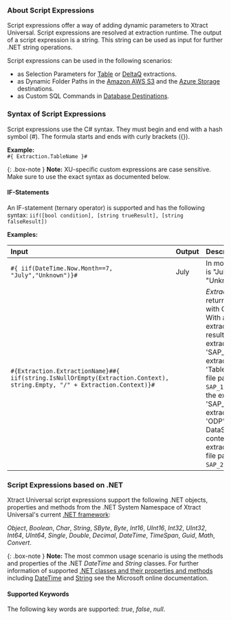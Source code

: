 ### About Script Expressions

Script expressions offer a way of adding dynamic parameters to Xtract Universal. 
Script expressions are resolved at extraction runtime.
The output of a script expression is a string. 
This string can be used as input for further .NET string operations.

Script expressions can be used in the following scenarios:
- as Selection Parameters for [Table](../table/where-clause#script-expressions) or [DeltaQ](datasource-deltaq/datasource-parameters#script-expressions) extractions.
- as Dynamic Folder Paths in the [Amazon AWS S3](../destinations/amazon-aws-s3#folder) and the [Azure Storage](../destinations/azure-storage#folder) destinations.
- as Custom SQL Commands in [Database Destinations](../destinations#databases--data-warehouses).

### Syntax of Script Expressions

Script expressions use the C# syntax. They must begin and end with a hash symbol (#). The formula starts and ends with curly brackets ({}).<br>

**Example:** <br>
```#{ Extraction.TableName }# ```

{: .box-note }
**Note:** XU-specific custom expressions are case sensitive. 
Make sure to use the exact syntax as documented below.

#### IF-Statements 

An IF-statement (ternary operator) is supported and has the following syntax: ```iif([bool condition], [string trueResult], [string falseResult])``` 

**Examples:** 

| Input                                                   | Output   | Description|
|:--------------------------------------------------------|:---------|:-------|
|```#{ iif(DateTime.Now.Month==7, "July","Unknown")}# ```| July     | In month 7 the output is "July", all else is "Unknown". |
|```#{Extraction.ExtractionName}##{ iif(string.IsNullOrEmpty(Extraction.Context), string.Empty, "/" + Extraction.Context)}#```|| *Extraction.Context* returns a result only with ODP extractions. With all other extraction types the result is empty. If the extraction name is 'SAP_1' and the extraction type is 'Table', the resulting file path would be ```SAP_1/[filename]```. If the extraction name is 'SAP_2' and the extraction type is 'ODP' and a SAP DataSource (extraction context: SAPI) is being extracted, the resulting file path would be ```SAP_2/SAPI/[filename]```. 


### Script Expressions based on .NET 
Xtract Universal script expressions support the following .NET objects, properties and methods from the .NET System Namespace of Xtract Universal's current [.NET framework](https://help.theobald-software.com/en/xtract-universal/introduction/requirements#other-applications-and-frameworks):

*Object*, *Boolean*, *Char*, *String*, *SByte*, *Byte*, *Int16*, *UInt16*, *Int32*, *UInt32*, *Int64*, *UInt64*, *Single*, *Double*, *Decimal*, *DateTime*, *TimeSpan*, *Guid*, *Math*, *Convert*.

{: .box-note }
**Note:** The most common usage scenario is using the methods and properties of the .NET *DateTime* and *String* classes. 
For further information of supported [.NET classes and their properties and methods](https://docs.microsoft.com/en-us/dotnet/api/system?redirectedfrom=MSDN&view=netframework-4.7.2) including [DateTime](https://docs.microsoft.com/en-us/dotnet/api/system.datetime?view=net-5.0) and [String](https://docs.microsoft.com/en-us/dotnet/api/system.string?view=netframework-4.7.2) see the Microsoft online documentation.

#### Supported Keywords
The following key words are supported: *true*, *false*, *null*.
